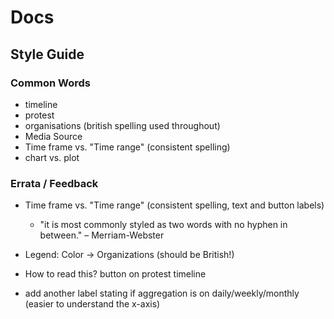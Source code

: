 # Docs


## Style Guide

### Common Words

- timeline
- protest
- organisations (british spelling used throughout)
- Media Source
- Time frame vs. "Time range" (consistent spelling)
- chart vs. plot



### Errata / Feedback

- Time frame vs. "Time range" (consistent spelling, text and button labels)
  - "it is most commonly styled as two words with no hyphen in between." – Merriam-Webster

- Legend: Color -> Organizations (should be British!)
- How to read this? button on protest timeline
- add another label stating if aggregation is on daily/weekly/monthly (easier to understand the x-axis)